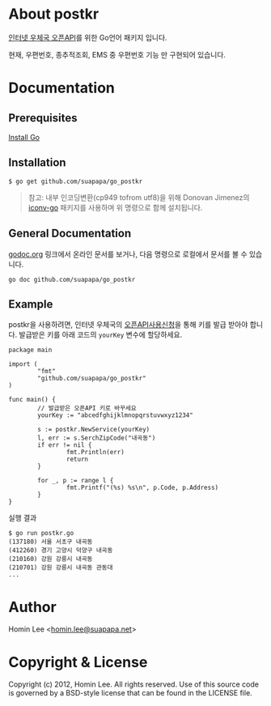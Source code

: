 # About postkr

[인터넷 우체국 오픈API][2]를 위한 Go언어 패키지 입니다.

현재, 우편번호, 종추적조회, EMS 중 우편번호 기능 만 구현되어 있습니다.

# Documentation

## Prerequisites

[Install Go][1]

## Installation

    $ go get github.com/suapapa/go_postkr

> 참고: 내부 인코딩변환(cp949 tofrom utf8)을 위해 Donovan Jimenez의
[iconv-go][5] 패키지를 사용하며 위 명령으로 함께 설치됩니다.

## General Documentation

[godoc.org][4] 링크에서 온라인 문서를 보거나,
다음 명령으로 로컬에서 문서를 볼 수 있습니다.

    go doc github.com/suapapa/go_postkr


## Example

postkr을 사용하려면, 인터넷 우체국의 [오픈API사용신청][3]을 통해 키를
발급 받아야 합니다. 발급받은 키를 아래 코드의 `yourKey` 변수에 할당하세요.

    package main

    import (
            "fmt"
            "github.com/suapapa/go_postkr"
    )

    func main() {
            // 발급받은 오픈API 키로 바꾸세요
            yourKey := "abcedfghijklmnopqrstuvwxyz1234"

            s := postkr.NewService(yourKey)
            l, err := s.SerchZipCode("내곡동")
            if err != nil {
                    fmt.Println(err)
                    return
            }

            for _, p := range l {
                    fmt.Printf("(%s) %s\n", p.Code, p.Address)
            }
    }

실행 결과

    $ go run postkr.go
    (137180) 서울 서초구 내곡동
    (412260) 경기 고양시 덕양구 내곡동
    (210160) 강원 강릉시 내곡동
    (210701) 강원 강릉시 내곡동 관동대
    ...

# Author

Homin Lee &lt;homin.lee@suapapa.net&gt;

# Copyright & License

Copyright (c) 2012, Homin Lee.
All rights reserved.
Use of this source code is governed by a BSD-style license that can be
found in the LICENSE file.

[1]: http://golang.org/doc/install
[2]: http://biz.epost.go.kr/eportal/custom/custom_9.jsp?subGubun=sub_3&subGubun_1=cum_17&gubun=m07
[3]: http://biz.epost.go.kr/eportal/custom/custom_11.jsp?subGubun=sub_3&subGubun_1=cum_19&gubun=m07
[4]: http://godoc.org/github.com/suapapa/go_postkr
[5]: https://github.com/djimenez/iconv-go
